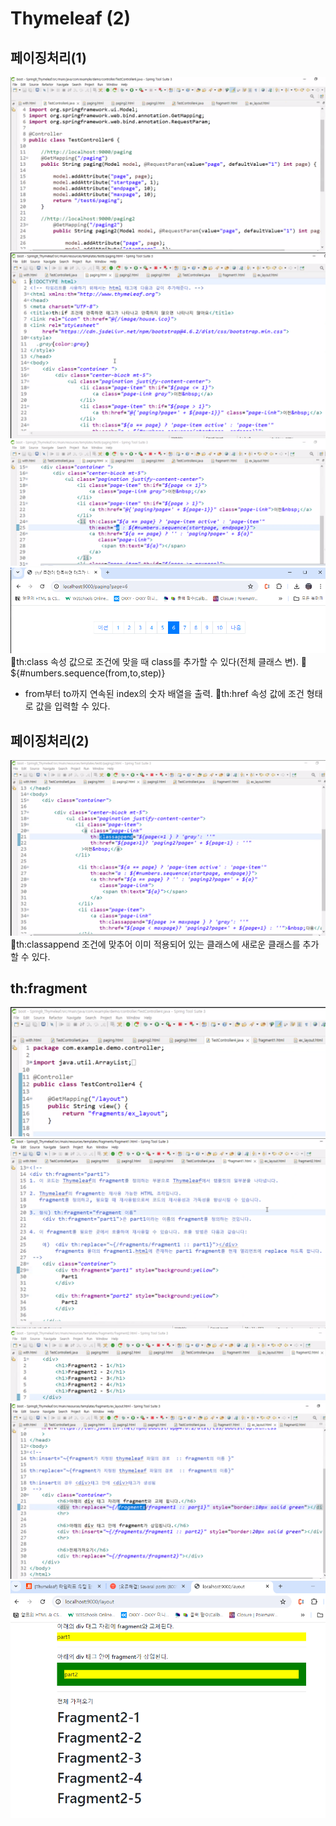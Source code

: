 # Thymeleaf (2)
## 페이징처리(1)
![](../image/Pasted%20image%2020240430090258.png)
![](../image/Pasted%20image%2020240430091055.png)
![](../image/Pasted%20image%2020240430093426.png)
![](../image/Pasted%20image%2020240430093729.png)
📌th:class 속성 값으로 조건에 맞을 때 class를 추가할 수 있다(전체 클래스 변).
📌${#numbers.sequence(from,to,step)}
- from부터 to까지 연속된 index의 숫자 배열을 출력.
📌th:href 속성 값에 조건 형태로 값을 입력할 수 있다.


## 페이징처리(2)
![](../image/Pasted%20image%2020240430100547.png)
📌th:classappend 조건에 맞추어 이미 적용되어 있는 클래스에 새로운 클래스를 추가할 수 있다.


## th:fragment
![](../image/Pasted%20image%2020240430102126.png)
![](../image/Pasted%20image%2020240430102632.png)
![](../image/Pasted%20image%2020240430103546.png)
![](../image/Pasted%20image%2020240430103753.png)
![](../image/Pasted%20image%2020240430104315.png)
